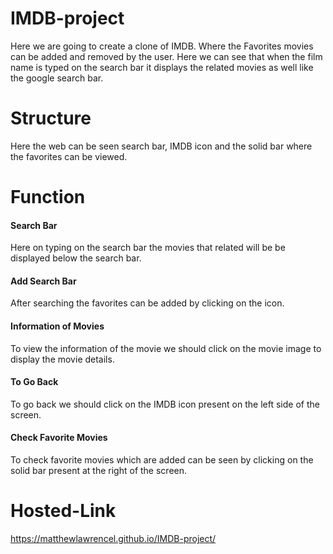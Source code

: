 # IMDB-project
Here we are going to create a clone of IMDB. Where the Favorites movies can be added and removed by the user. Here we can see that when the film name is typed on the search bar it displays the related movies as well like the google search bar.

# Structure
Here the web can be seen search bar, IMDB icon and the solid bar where the favorites can be viewed.

# Function
<h4>Search Bar</h4>
Here on typing on the search bar the movies that related  will be be displayed below the search bar.
<h4>Add Search Bar</h4>
After searching the favorites can be added by clicking on the icon. 
<h4>Information of Movies</h4>
To view the information of the movie we should click on the movie image to display the movie details.
<h4>To Go Back</h4>
To go back we should click on the IMDB icon present on the left side of the screen.
<h4>Check Favorite Movies</h4>
To check favorite movies which are added can be seen by clicking on the solid bar present at the right of the screen.

# Hosted-Link

https://matthewlawrencel.github.io/IMDB-project/

